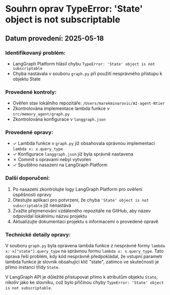 # Souhrn oprav TypeError: 'State' object is not subscriptable

## Datum provedení: 2025-05-18

### Identifikovaný problém:
- LangGraph Platform hlásil chybu `TypeError: 'State' object is not subscriptable`
- Chyba nastávala v souboru `graph.py` při použití nesprávného přístupu k objektu State

### Provedené kontroly:
- Ověřen stav lokálního repozitáře: `/Users/marekminarovic/AI-agent-Ntier`
- Zkontrolována implementace lambda funkce v `src/memory_agent/graph.py`
- Zkontrolována konfigurace v `langgraph.json`

### Provedené opravy:
- ✓ Lambda funkce v `graph.py` již obsahovala správnou implementaci `lambda x: x.query_type`
- ✓ Konfigurace `langgraph.json` již byla správně nastavena
- ✗ Commit s opravami nebyl vytvořen
- ✓ Spuštěno nasazení na LangGraph Platform

### Další doporučení:
1. Po nasazení zkontrolujte logy LangGraph Platform pro ověření úspěšnosti opravy
2. Otestujte aplikaci pro potvrzení, že chyba `'State' object is not subscriptable` již nenastává
3. Zvažte přejmenování vzdáleného repozitáře na GitHub, aby název odpovídal lokálnímu názvu projektu
4. Aktualizujte dokumentaci projektu s informacemi o provedené opravě

### Technické detaily opravy:
V souboru `graph.py` byla opravena lambda funkce z nesprávné formy `lambda x: x["state"].query_type` na správnou formu `lambda x: x.query_type`. Tato oprava řeší problém, kdy kód nesprávně předpokládal, že vstupní parametr lambda funkce je slovník obsahující klíč "state", zatímco ve skutečnosti je přímo instancí třídy `State`.

V LangGraph API je důležité přistupovat přímo k atributům objektu `State`, nikoliv jako ke slovníku, což bylo příčinou chyby `TypeError: 'State' object is not subscriptable`.
